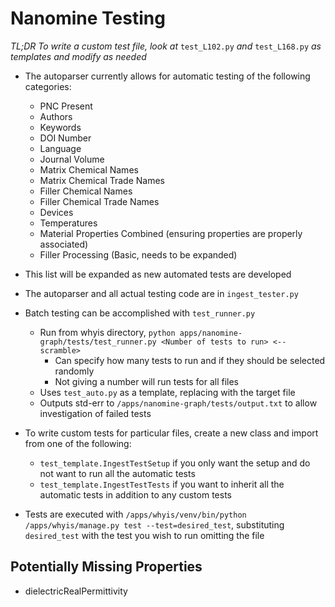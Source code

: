 # Nanomine Testing
*TL;DR To write a custom test file, look at* `test_L102.py` *and* `test_L168.py` *as templates and modify as needed*

* The autoparser currently allows for automatic testing of the following categories:
  * PNC Present
  * Authors
  * Keywords
  * DOI Number
  * Language
  * Journal Volume
  * Matrix Chemical Names
  * Matrix Chemical Trade Names
  * Filler Chemical Names
  * Filler Chemical Trade Names
  * Devices
  * Temperatures
  * Material Properties Combined (ensuring properties are properly associated)
  * Filler Processing (Basic, needs to be expanded)
* This list will be expanded as new automated tests are developed

* The autoparser and all actual testing code are in `ingest_tester.py`

* Batch testing can be accomplished with `test_runner.py`
  * Run from whyis directory, `python apps/nanomine-graph/tests/test_runner.py <Number of tests to run> <--scramble>`
    * Can specify how many tests to run and if they should be selected randomly
    * Not giving a number will run tests for all files
  * Uses `test_auto.py` as a template, replacing <FILENAME HERE> with the target file
  * Outputs std-err to `/apps/nanomine-graph/tests/output.txt` to allow investigation of failed tests

* To write custom tests for particular files, create a new class and import from one of the following:
  * `test_template.IngestTestSetup` if you only want the setup and do not want to run all the automatic tests
  * `test_template.IngestTestTests` if you want to inherit all the automatic tests in addition to any custom tests
* Tests are executed with `/apps/whyis/venv/bin/python /apps/whyis/manage.py test --test=desired_test`, substituting `desired_test` with the test you wish to run omitting the file

## Potentially Missing Properties
* dielectricRealPermittivity